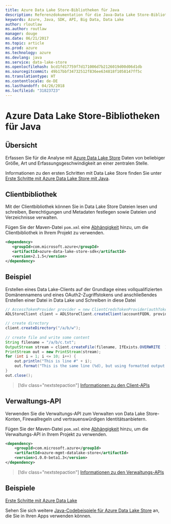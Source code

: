 ```yaml
---
title: Azure Data Lake Store-Bibliotheken für Java
description: Referenzdokumentation für die Java-Data Lake Store-Bibliotheken
keywords: Azure, Java, SDK, API, Big Data, Data Lake
author: rloutlaw
ms.author: routlaw
manager: douge
ms.date: 06/21/2017
ms.topic: article
ms.prod: azure
ms.technology: azure
ms.devlang: java
ms.service: data-lake-store
ms.openlocfilehash: bcd1fd17759f7d171006d7b2126019d00d06d1db
ms.sourcegitcommit: 49b17bbf34732512f836ee634818f1058147ff5c
ms.translationtype: HT
ms.contentlocale: de-DE
ms.lasthandoff: 04/26/2018
ms.locfileid: "31823723"
---
```

# <a name="azure-data-lake-store-libraries-for-java"></a>Azure Data Lake Store-Bibliotheken für Java

## <a name="overview"></a>Übersicht

Erfassen Sie für die Analyse mit [Azure Data Lake Store](/azure/data-lake-store/data-lake-store-overview) Daten von beliebiger Größe, Art und Erfassungsgeschwindigkeit an einer zentralen Stelle.

Informationen zu den ersten Schritten mit Data Lake Store finden Sie unter [Erste Schritte mit Azure Data Lake Store mit Java](/azure/data-lake-store/data-lake-store-get-started-java-sdk).


## <a name="client-library"></a>Clientbibliothek

Mit der Clientbibliothek können Sie in Data Lake Store Dateien lesen und schreiben, Berechtigungen und Metadaten festlegen sowie Dateien und Verzeichnisse verwalten.

Fügen Sie der Maven-Datei `pom.xml` eine [Abhängigkeit](https://maven.apache.org/guides/getting-started/index.html#How_do_I_use_external_dependencies) hinzu, um die Clientbibliothek in Ihrem Projekt zu verwenden.

```XML
<dependency>
   <groupId>com.microsoft.azure</groupId>
   <artifactId>azure-data-lake-store-sdk</artifactId>
   <version>2.1.5</version>
</dependency>
```   

## <a name="example"></a>Beispiel

Erstellen eines Data Lake-Clients auf der Grundlage eines vollqualifizierten Domänennamens und eines OAuth2-Zugriffstokens und anschließendes Erstellen einer Datei in Data Lake und Schreiben in diese Datei

```java
// AccessTokenProvider provider = new ClientCredsTokenProvider(authTokenEndpoint, clientId, clientKey);
ADLStoreClient client = ADLStoreClient.createClient(accountFQDN, provider);

// create directory
client.createDirectory("/a/b/w");
        
// create file and write some content
String filename = "/a/b/c.txt";
OutputStream stream = client.createFile(filename, IfExists.OVERWRITE  );
PrintStream out = new PrintStream(stream);
for (int i = 1; i <= 10; i++) {
    out.println("This is line #" + i);
    out.format("This is the same line (%d), but using formatted output. %n", i);
}
out.close();
```

> [!div class="nextstepaction"]
> [Informationen zu den Client-APIs](/java/api/overview/azure/datalakestore/client)


## <a name="management-api"></a>Verwaltungs-API

Verwenden Sie die Verwaltungs-API zum Verwalten von Data Lake Store-Konten, Firewallregeln und vertrauenswürdigen Identitätsanbietern.

Fügen Sie der Maven-Datei `pom.xml` eine [Abhängigkeit](https://maven.apache.org/guides/getting-started/index.html#How_do_I_use_external_dependencies) hinzu, um die Verwaltungs-API in Ihrem Projekt zu verwenden.


```XML
<dependency>
    <groupId>com.microsoft.azure</groupId>
    <artifactId>azure-mgmt-datalake-store</artifactId>
    <version>1.0.0-beta1.3</version>
</dependency>
```

> [!div class="nextstepaction"]
> [Informationen zu den Verwaltungs-APIs](/java/api/overview/azure/datalakestore/management)

## <a name="samples"></a>Beispiele

[Erste Schritte mit Azure Data Lake][1] 

[1]: https://github.com/Azure-Samples/data-lake-store-java-upload-download-get-started

Sehen Sie sich weitere [Java-Codebeispiele für Azure Data Lake Store](https://azure.microsoft.com/resources/samples/?platform=java&term=lake) an, die Sie in Ihren Apps verwenden können.
